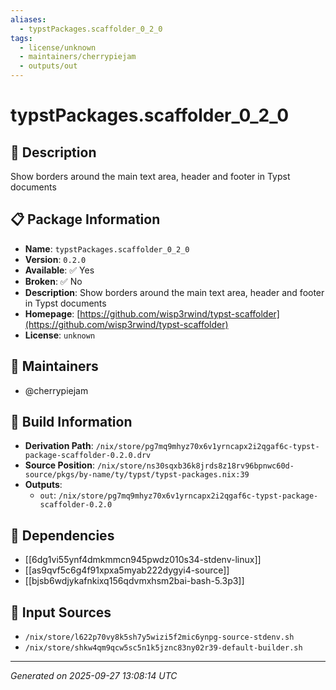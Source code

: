 ```yaml
---
aliases:
  - typstPackages.scaffolder_0_2_0
tags:
  - license/unknown
  - maintainers/cherrypiejam
  - outputs/out
---
```


# typstPackages.scaffolder_0_2_0

## 📝 Description

Show borders around the main text area, header and footer in Typst documents

## 📋 Package Information

- **Name**: `typstPackages.scaffolder_0_2_0`
- **Version**: `0.2.0`
- **Available**: ✅ Yes
- **Broken**: ✅ No
- **Description**: Show borders around the main text area, header and footer in Typst documents
- **Homepage**: [https://github.com/wisp3rwind/typst-scaffolder](https://github.com/wisp3rwind/typst-scaffolder)
- **License**: `unknown`
## 👥 Maintainers

- @cherrypiejam


## 🔧 Build Information

- **Derivation Path**: `/nix/store/pg7mq9mhyz70x6v1yrncapx2i2qgaf6c-typst-package-scaffolder-0.2.0.drv`
- **Source Position**: `/nix/store/ns30sqxb36k8jrds8z18rv96bpnwc60d-source/pkgs/by-name/ty/typst/typst-packages.nix:39`
- **Outputs**:
  - `out`:  `/nix/store/pg7mq9mhyz70x6v1yrncapx2i2qgaf6c-typst-package-scaffolder-0.2.0`

## 🔗 Dependencies

- [[6dg1vi55ynf4dmkmmcn945pwdz010s34-stdenv-linux]]
- [[as9qvf5c6g4f91xpxa5myab222dygyi4-source]]
- [[bjsb6wdjykafnkixq156qdvmxhsm2bai-bash-5.3p3]]

## 📁 Input Sources

- `/nix/store/l622p70vy8k5sh7y5wizi5f2mic6ynpg-source-stdenv.sh`
- `/nix/store/shkw4qm9qcw5sc5n1k5jznc83ny02r39-default-builder.sh`

---
*Generated on 2025-09-27 13:08:14 UTC*
